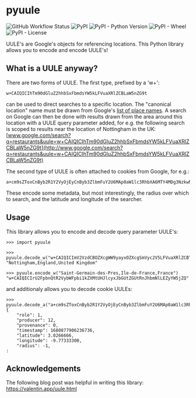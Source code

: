 # pyuule
![GitHub Workflow Status](https://img.shields.io/github/actions/workflow/status/rpep/pyuule/workflow.yml)
![PyPI](https://img.shields.io/pypi/v/pyuule)
![PyPI - Python Version](https://img.shields.io/pypi/pyversions/pyuule)
![PyPI - Wheel](https://img.shields.io/pypi/wheel/pyuule)
![PyPI - License](https://img.shields.io/pypi/l/pyuule)

UULE's are Google's objects for referencing locations. This Python library allows you to encode and encode UULE's!

## What is a UULE anyway?

There are two forms of UULE. The first type, prefixed by a 'w+':
```
w+CAIQICIhTm90dGluZ2hhbSxFbmdsYW5kLFVuaXRlZCBLaW5nZG9t
```
can be used to direct searches to a specific location. The "canonical location" name must be drawn from Google's [list of place names](https://developers.google.com/google-ads/api/data/geotargets). A search on Google can then be done with results drawn from the area around this location with a UULE query parameter added, for e.g. the following search is scoped to results near the location of Nottingham in the UK:
[www.google.com/search?q=restaurants&uule=w+CAIQICIhTm90dGluZ2hhbSxFbmdsYW5kLFVuaXRlZCBLaW5nZG9t](http://www.google.com/search?q=restaurants&uule=w+CAIQICIhTm90dGluZ2hhbSxFbmdsYW5kLFVuaXRlZCBLaW5nZG9t)

The second type of UULE is often attached to cookies from Google, for e.g.:
```
a+cm9sZToxCnByb2R1Y2VyOjEyCnByb3ZlbmFuY2U6MAp0aW1lc3RhbXA6MTY4MDg3NzkwNjIzNjczNgpsYXRsbmd7CmxhdGl0dWRlX2U3OjMwMjY2NjY2MApsb25naXR1ZGVfZTc6LTk3NzMzMzMwMAp9CnJhZGl1czotMQo
```
These encode some metadata, but most interestingly, the radius over which to search, and the latitude and longitude of the searcher.

## Usage

This library allows you to encode and decode query parameter UULE's:

```python3
>>> import pyuule

>>> pyuule.decode_w("w+CAIQICImV2VzdCBOZXcgWW9yayxOZXcgSmVyc2V5LFVuaXRlZCBTdGF0ZXM")
"Nottingham,England,United Kingdom"

>>> pyuule.encode_w("Saint-Germain-des-Pres,Ile-de-France,France")
"w+CAIQICIrU2FpbnQtR2VybWFpbi1kZXMtUHJlcyxJbGUtZGUtRnJhbmNlLEZyYW5jZQ"
```

and additionaly allows you to decode cookie UULEs:
```python3
>>> pyuule.decode_a("a+cm9sZToxCnByb2R1Y2VyOjEyCnByb3ZlbmFuY2U6MAp0aW1lc3RhbXA6MTY4MDg3NzkwNjIzNjczNgpsYXRsbmd7CmxhdGl0dWRlX2U3OjMwMjY2NjY2MApsb25naXR1ZGVfZTc6LTk3NzMzMzMwMAp9CnJhZGl1czotMQo")
{
    "role": 1,
    "producer": 12,
    "provenance": 0,
    "timestamp": 1680877906236736,
    "latitude": 3.0266666,
    "longitude": -9.77333300,
    "radius": -1,
:   
```


## Acknowledgements

The following blog post was helpful in writing this library:
https://valentin.app/uule.html
